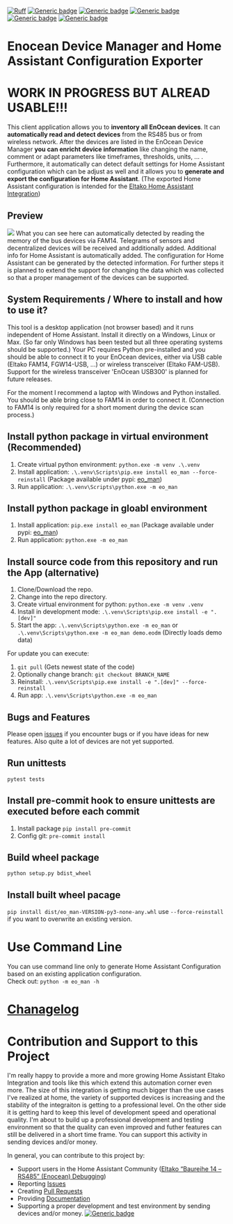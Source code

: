 [![Ruff](https://img.shields.io/endpoint?url=https://raw.githubusercontent.com/astral-sh/ruff/main/assets/badge/v2.json)](https://github.com/astral-sh/ruff)
[![Generic badge](https://img.shields.io/github/commit-activity/y/grimmpp/home-assistant-eltako.svg?style=flat&color=3498db)](https://github.com/grimmpp/home-assistant-eltako/commits/main)
[![Generic badge](https://img.shields.io/badge/Community-Forum-3498db.svg)](https://community.home-assistant.io/)
[![Generic badge](https://img.shields.io/badge/Community_Forum-Eltako_Integration_Debugging-3498db.svg)](https://community.home-assistant.io/t/eltako-baureihe-14-rs485-enocean-debugging/49712)
[![Generic badge](https://img.shields.io/badge/License-MIT-3498db.svg)](/LICENSE)
[![Generic badge](https://img.shields.io/badge/SUPPORT_THIS_PROJECT-PayPal.me-27ae60.svg)](https://paypal.me/grimmpp)

# Enocean Device Manager and Home Assistant Configuration Exporter

# WORK IN PROGRESS BUT ALREAD USABLE!!!

This client application allows you to **inventory all EnOcean devices**. It can **automatically read and detect devices** from the RS485 bus or from wireless network. After the devices are listed in the EnOcean Device Manager **you can enricht device information** like changing the name, comment or adapt parameters like timeframes, thresholds, units, ... .
Furthermore, it automatically can detect default settings for Home Assistant configuration which can be adjust as well and it allows you to **generate and export the configuration for Home Assistant**. 
(The exported Home Assistant configuration is intended for the [Eltako Home Assistant Integration](https://github.com/grimmpp/home-assistant-eltako/))

## Preview
<img src="https://github.com/grimmpp/enocean-device-manager/blob/main/screenshot2.png" /> 
What you can see here can automatically detected by reading the memory of the bus devices via FAM14. Telegrams of sensors and decentralized devices will be received and additionally added. 
Additional info for Home Assistant is automatically added. The configuration for Home Assistant can be generated by the detected information.
For further steps it is planned to extend the support for changing the data which was collected so that a proper management of the devices can be supported.

## System Requirements / Where to install and how to use it?
This tool is a desktop application (not browser based) and it runs independent of Home Assistant. Install it directly on a Windows, Linux or Max. (So far only Windows has been tested but all three operating systems should be supported.) Your PC requires Python pre-installed and you should be able to connect it to your EnOcean devices, either via USB cable (Eltako FAM14, FGW14-USB, ...) or wireless transceiver (Eltako FAM-USB). Support for the wireless transceiver 'EnOcean USB300' is planned for future releases.

For the moment I recommend a laptop with Windows and Python installed. You should be able bring close to FAM14 in order to connect it. (Connection to FAM14 is only required for a short moment during the device scan process.)

## Install python package in virtual environment (Recommended)
1. Create virtual python environment: `python.exe -m venv .\.venv`
2. Install application: `.\.venv\Scripts\pip.exe install eo_man --force-reinstall` (Package available under pypi: [eo_man](https://pypi.org/project/eo-man/))
3. Run application: `.\.venv\Scripts\python.exe -m eo_man`

## Install python package in gloabl environment
1. Install application: `pip.exe install eo_man` (Package available under pypi: [eo_man](https://pypi.org/project/eo-man/))
2. Run application: `python.exe -m eo_man`

## Install source code from this repository and run the App (alternative)
1. Clone/Download the repo.
2. Change into the repo directory.
3. Create virtual environment for python: `python.exe -m venv .venv`
4. Install in development mode: `.\.venv\Scripts\pip.exe install -e ".[dev]"`
5. Start the app: `.\.venv\Scripts\python.exe -m eo_man` or `.\.venv\Scripts\python.exe -m eo_man demo.eodm` (Directly loads demo data)

For update you can execute:
1. `git pull` (Gets newest state of the code)
2. Optionally change branch: `git checkout BRANCH_NAME`
3. Reinstall: `.\.venv\Scripts\pip.exe install -e ".[dev]" --force-reinstall`
4. Run app: `.\.venv\Scripts\python.exe -m eo_man`

## Bugs and Features
Please open [issues](/issues) if you encounter bugs or if you have ideas for new features. Also quite a lot of devices are not yet supported.

## Run unittests
`pytest tests`

## Install pre-commit hook to ensure unittests are executed before each commit
1. Install package `pip install pre-commit`
2. Config git: `pre-commit install`

## Build wheel package
`python setup.py bdist_wheel`

## Install built wheel pacage
`pip install dist/eo_man-VERSION-py3-none-any.whl` use `--force-reinstall` if you want to overwrite an existing version.

# Use Command Line
You can use command line only to generate Home Assistant Configuration based on an existing application configuration. <br />
Check out: `python -m eo_man -h`

# [Chanagelog](https://github.com/grimmpp/enocean-device-manager/blob/main/changes.md)

# Contribution and Support to this Project
I'm really happy to provide a more and more growing Home Assistant Eltako Integration and tools like this which extend this automation corner even more. The size of this integration is getting much bigger than the use cases I've realized at home, the variety of supported devices is increasing and the stability of the integraiton is getting to a professional level. On the other side it is getting hard to keep this level of development speed and operational quality. I'm about to build up a professional development and testing environment so that the quality can even improved and futher features can still be delivered in a short time frame. You can support this activity in sending devices and/or money.

In general, you can contribute to this project by:
* Support users in the Home Assistant Community ([Eltako “Baureihe 14 – RS485” (Enocean) Debugging](https://community.home-assistant.io/t/eltako-baureihe-14-rs485-enocean-debugging))
* Reporting [Issues]([/issue](https://github.com/grimmpp/home-assistant-eltako/issues))
* Creating [Pull Requests](https://github.com/grimmpp/home-assistant-eltako/pulls)
* Providing [Documentation](https://github.com/grimmpp/home-assistant-eltako/tree/main/docs)
* Supporting a proper development and test environment by sending devices and/or money. [![Generic badge](https://img.shields.io/badge/SUPPORT_THIS_PROJECT-PayPal.me-27ae60.svg)](https://paypal.me/grimmpp)
